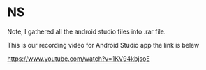 # NS

Note,
I gathered all the android studio files into .rar file.


This is our recording video for Android Studio app the link is belew 

https://www.youtube.com/watch?v=1KV94kbjsoE
